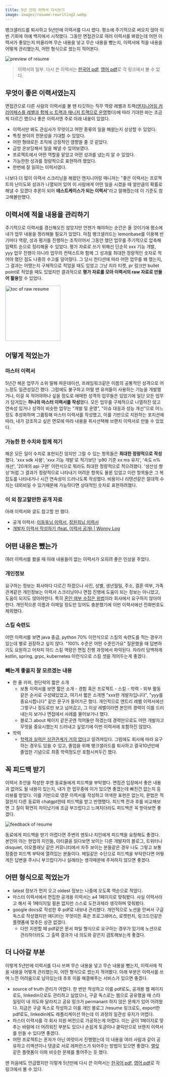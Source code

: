 ```yaml
---
title: 5년 만의 이력서 다시쓰기
image: images/resume-rewriting2.webp
---
```


뱅크샐러드를 퇴사하고 5년만에 이력서를 다시 썼다. 평소에 주기적으로 써오지 않아 이번 기회에 아예 백지에서 시작했다. 그동안 면접관으로 여러 이력서를 봐왔는데 어떤 이력서가 좋았는지 떠올리며 무슨 내용을 넣고 무슨 내용을 뺐는지, 이력서에 적을 내용을 어떻게 관리했는지, 어떤 형식으로 썼는지 적어본다.

![preview of resume](/images/20240224/preview.png)
> 이력서의 일부. 다시 쓴 이력서는 [한국어 pdf](/2023-ko-resume.pdf), [영어 pdf](/2023-en-resume.pdf)로 각 링크에서 볼 수 있다.

## 무엇이 좋은 이력서였는지
면접관으로 다른 사람의 이력서를 볼 땐 타깃하는 직무 역량 레벨과 트랙([엔지니어링 커리어패스를 레벨과 함께 ic 트랙과 매니저 트랙으로 운영](https://yozm.wishket.com/magazine/detail/2066/)했다)에 따라 기대한 바는 조금씩 다르긴 했으나 좋은 이력서엔 주로 아래 내용이 있었다.

* 이력서만 봐도 관심사가 무엇이고 어떤 종류의 일을 해왔는지 상상할 수 있었다.
* 특정 분야의 전문성을 기대할 수 있었다.
* 어떤 형태로든 조직에 긍정적인 영향을 줄 것 같았다.
* 금방 온보딩해서 일을 해낼 수 있어보였다.
* 프로젝트에서 어떤 역할을 맡았고 어떤 성과를 냈는지 알 수 있었다.
* 가능한한 성과를 정량적으로 표현하려 했었다.
* 한번에 잘 읽히는 이력서였다.

나보다 더 많이 이력서 스크리닝을 해왔던 엔지니어링 매니저는 "좋은 이력서는 프로젝트의 난이도와 성과가 나열되어 있어 이 사람에게 어떤 일을 시켰을 때 얼만큼의 확률로 해낼 수 있겠다 추론이 되어 **테스트케이스가 되는 이력서**"라고 말해줬는데 이 기준도 참고해볼만했다.

## 이력서에 적을 내용을 관리하기
주기적으로 이력서를 갱신해오진 않았지만 언젠가 해야하는 순간은 올 것이기에 평소에 내가 업무 내용을 정리해둘 필요가 있었다. 마침 뱅크샐러드는 lemonbase를 이용해 반기마다 역량, 성과 평가를 진행하는 조직이어서 그동안 했던 업무를 주기적으로 압축해 임팩트 순으로 정리해올 수 있었다. 평가 자료로 쓰기 위해선 단순히 xxx 기능 개발, yyy 업무 진행이 아니라 업무의 컨텍스트와 함께 그 성과를 최대한 정량적인 숫자로 적어야 했던 점도 나중의 수고를 덜어줬다. 그 당시 컨디션에 따라 어떤 업무를 왜 했는지, 그 결과는 어땠는지 구체적으로 적었을 때도 있었고 그냥 지라 티켓, pr 링크만 bullet point로 적었을 때도 있었지만 결과적으로 **평가 자료를 모아 이력서의 raw 자료로 만들어 활용**할 수 있었다.

<img src="/images/20240224/toc.png" width="175" alt="toc of raw resume">

## 어떻게 적었는가
### 마스터 이력서
5년간 해온 업무가 소위 말해 파운데이션, 프레임워크같은 이름의 공통적인 성격으로 어느정도 일관성있긴 했다. 그럼에도 불구하고 어떨 땐 유저들이 사용하는 기능을 개발했거나, 이걸 꼭 적어야하나 싶을 정도로 애매한 성격의 업무들은 있었기에 일단 모든 업무가 담겨있는 **하나의 마스터 이력서를 작성**했다. 모든 업무를 구체적으로 나열하진 않고 연속성 있거나 성격이 비슷한 업무는 "개발 및 운영", "이슈 대응과 성능 개선"으로 어느정도 추상화하며 그룹핑해 마스터 이력서를 작성했고, 이를 기반으로 지원하는 포지션에 따라, 내가 강조하고 싶은 면모에 따라 내용을 취사선택해 브랜치 이력서로 만들 수 있었다.

### 가능한 한 수치와 함께 적기
해온 모든 일이 수치로 표현되진 않지만 그럴 수 있는 항목들은 **최대한 정량적으로 작성**했다. 'xxx sdk 사용', 'xxx 기능 개발'로 적기보단 'p90 기준 xx ms 유지', '속도 n% 개선', '20개의 api 구현' 이런식으로 뭐라도 최대한 정량적으로 적으려했다. '생산성 향상'처럼 그 결과가 정량적으로 나타내기 어려운 항목도 물론 있었고 이런 항목들은 그 복잡도를 나타내거나 시간 연속성이 드러나도록 작성했다. 비용이나 리텐션같은 절대적 수치는 대외비일 수 있기때문에 가능하다면 상대적인 숫자로 표현하려했다.

### 이 외 참고할만한 공개 자료
아래 이력서와 글도 참고할 만 했다.

* 공개 이력서: [이동욱님 이력서](https://jojoldu.github.io/), [정원희님 이력서](https://wonny.oopy.io/)
* [개발자 이력서 작성하기 (feat. 이력서 공개) | Wonny Log](https://wonny.space/writing/work/engineer-resume)

## 어떤 내용은 뺐는가
여러 이력서를 봤을 때 아래 내용들이 없는 이력서가 오히려 좋은 인상을 주었다.

### 개인정보
요구하는 정보는 회사마다 다르긴 하겠으나 사진, 성별, 생년월일, 주소, 결혼 여부, 가족 관계같은 개인정보는 이력서 스크리닝이나 면접 진행에 도움이 되는 정보는 아니었고, 도움이 되지도 않아야한다. 특히 [혼인 여부 수집은 위법](https://www.law.go.kr/법령/채용절차의공정화에관한법률/(20200526,17326,20200526)/제4조의3)이라 회사에서 요구하지 않아야한다. 개인적으론 이름과 이메일 정도만 있어도 충분했기에 이번 이력서에선 전화번호도 제외했다.

### 스킬 숙련도
어떤 이력서를 보면 java 중급, python 70% 이런식으로 스킬의 숙련도를 적는 경우가 있는데 별로 권장하고 싶지 않다. "100% 수준은 어떤 수준인가요" 질문했을 때 답변하기도 요원하고 어차피 하드 스킬 역량은 면접 진행 과정에서 파악된다. 차라리 담백하게 kotlin, spring, grpc, kubernetes 이런식으로 스킬 셋을 적어두는게 좋겠다.

### 빼는게 좋을지 잘 모르겠는 내용
* 한 줄 카피, 한단락의 짧은 소개
  * 보통 이력서를 보면 짧은 소개 - 경험 혹은 프로젝트 - 스킬 - 학력 - 외부 활동 같은 순서로 구성돼있었고, 여기서 짧은 소개엔 "xxx한 개발자입니다", "yyy를 중요시합니다" 같은 문구가 들어가곤 했다. 개인적으로 엔트리 레벨 이력서에선 그렇구나 정도로만 보고 넘어갔고, 그 이상 레벨이라면 본인의 경력이 이를 드러내는지 보거나 면접에서 사례를 물어보거나 했다.
  * 블로그 about 페이지 같은곳엔 적어둘만 하겠는데 경력만으로도 어떤 개발자고 무엇을 중요시했는지 드러내고 싶었기에 이번 이력서에 포함하진 않았다.
* 학력
  * [학력과 실력은 상관관계가 거의 없다](https://www.hankookilbo.com/News/Read/201708120439464375)고 알려져있다. 그럼에도 회사에 따라 요구하는 경우도 있을 수 있고, 졸업을 위해 뱅크샐러드를 퇴사하고 결국10년만에 졸업한 기념으로 최종 학력정도만 포함시켜두긴 했다.

## 꼭 피드백 받기
이력서 초안을 작성한 후엔 동료들에게 피드백을 부탁했다. 면접관 입장에서 좋은 내용과 없어도 될 내용이 있는지, 내가 한 업무중에 이거 있으면 좋겠는데 빠진건 없는지 등 리뷰를 받았다. 이를 기반으로 영문 이력서를 작성하고 어색한 표현은 없는지, 문법은 적절한지 다른 동료와 chatgpt한테 피드백을 받고 반영했다. 피드백 전과 후를 비교해보면 그 질이 확연히 차이났기에 조금 부끄럽다고 느껴지더라도 피드백은 꼭 받아보면 좋겠다.

![feedback of resume](/images/20240224/review.png)

동료에게 피드백을 받기 어렵다면 주변의 멘토나 지인에게 피드백을 요청해도 좋겠다. 본인이 아는 현업의 지인들, 아티클을 읽다보면 보이는 다른 개발자의 블로그, 트위터나 disquiet, 이오플래닛 같은 커뮤니티에서 자주 보이는 분들같은 경우 나도 그렇고 보통 정중한 피드백 부탁에 열려있는 분들이다. 메일같은 수단으로 피드백을 부탁한다면 어떻게든 답변을 주시니 부끄럽다거나 실례라는 생각때문에 주저하지 않으면 좋겠다.

## 어떤 형식으로 적었는가
* latest 정보가 먼저 오고 oldest 정보는 나중에 오도록 역순으로 적었다.
* 마스터 이력서에서 편집한 공개용 이력서는 a4 1페이지로 맞춰봤다. 사실 이력서라고 해서 꼭 1페이지일 필욘 없지만 스스로 도전과제라 생각하며 맞춰봤다.
* google docs로 작성한 후 pdf로 내보내 관리했다. 개인적으로 노션을 안써서 구글 독스로 작성했지만 에디터는 무엇이든 혹은 프로그래머스, 로켓펀치, 링크드인같은 플랫폼에 맞추든 상관 없겠다.
  * 다만 지원할 때 pdf같은 문서 파일 형식으로 요구하는 경우가 있기에 노션으로 관리하더라도 그 출력 결과가 내 의도와 같은지 검토해보는게 좋겠다.

## 더 나아갈 부분
이렇게 5년만에 이력서를 다시 쓰며 무슨 내용을 넣고 무슨 내용을 뺐는지, 이력서에 적을 내용을 어떻게 관리했는지, 어떤 형식으로 썼는지 적어봤다. 아래 부분은 이력서를 쓰며 느낀 어려움으로 남아있는데 추후 이를 해결해주는 서비스가 있으면 좋겠다.

* source of truth 관리가 어렵다. 한 번만 작성하고 이를 pdf로도, 공개용 웹 페이지로도, linkedin으로도 관리하고 싶었으나, 구글 독스로는 웹으로 공유했을 때 스타일링이 내 의도와 달라지고 공유 링크가 permanant 하지 않은 문제가 있어 어려웠다. 지금은 구글 독스로 작성하고 이를 개인 블로그 /resume 링크로도, export한 pdf로도, linkedin에도 레플리케이션 하는데 이 과정의 일관성 유지가 어렵다.
* 마스터 이력서를 각 회사 지원 버전으로 가공하는게 어렵다. 이는 굳이 1페이지로 맞추는 바람에 더 어려워진 부분도 있으나 손쉽게 토글이나 클릭만으로 브랜치 이력서를 만들 수 있다면 좋겠다.
* 어떤 프로젝트는 혼자가 아닌 여럿이서 진행했는데 이 내용을 여러 사람과 같이 공유하고 리액션이나 댓글로 서로 레퍼런스가 되어주는 방법이 있으면 좋겠다. [랠릿](https://www.rallit.com/hub) 같은 플랫폼이 이와 비슷한 문제를 풀어주는 듯 했다.

맨 처음에도 언급했지만 이렇게 5년만에 다시 쓴 이력서는 [한국어 pdf](/2023-ko-resume.pdf), [영어 pdf](/2023-en-resume.pdf)로 각 링크에서 볼 수 있다.

